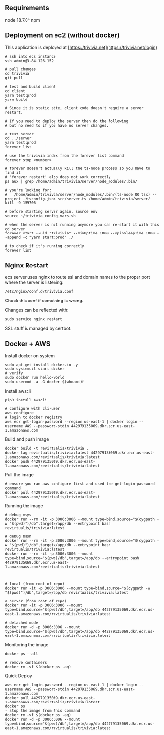 ## Requirements

node 18.7.0^
npm

## Deployment on ec2 (without docker)

This application is deployed at [https://trivivia.net](https://trivivia.net/login)

```
# ssh into ecs instance
ssh admin@3.84.126.152

# pull changes
cd trivivia
git pull

# test and build client
cd client
yarn test:prod
yarn build

# Since it is static site, client code doesn't require a server restart.

# If you need to deploy the server then do the following
# but no need to if you have no server changes.

# test server
cd ../server
yarn test:prod
forever list

# use the trivivia index from the forever list command
forever stop <number>

# forever doesn't actually kill the ts-node process so you have to find it
# 'forever restart' also does not work correctly
ps aux | grep /home/admin/trivivia/server/node_modules/.bin/

# you're looking for:
#   /home/admin/trivivia/server/node_modules/.bin/(ts-node OR tsx) --project ./tsconfig.json src/server.ts /home/admin/trivivia/server/
kill -9 159706

# before starting server again, source env
source ~/trivivia_config_vars.sh

# when the server is not running anymore you can re-start it with this
cd server
forever start --uid "trivivia" --minUptime 1000 --spinSleepTime 1000 --append -c "yarn start:prod" ./

# to check if it's running correctly
forever list
```

## Nginx Restart

ecs server uses nginx to route ssl and domain names to the proper port where the server is listening:

```
/etc/nginx/conf.d/trivivia.conf
```

Check this conf if something is wrong.

Changes can be reflected with:

```
sudo service nginx restart
```

SSL stuff is managed by certbot.

## Docker + AWS

Install docker on system

```
sudo apt-get install docker.io -y
sudo systemctl start docker
# verify
sudo docker run hello-world
sudo usermod -a -G docker $(whoami)f
```

Install awscli

```
pip3 install awscli

# configure with cli-user
aws configure
# login to docker registry
aws ecr get-login-password --region us-east-1 | docker login --username AWS --password-stdin 442979135069.dkr.ecr.us-east-1.amazonaws.com
```

Build and push image

```
docker build -t revirtualis/trivivia .
docker tag revirtualis/trivivia:latest 442979135069.dkr.ecr.us-east-1.amazonaws.com/revirtualis/trivivia:latest
docker push 442979135069.dkr.ecr.us-east-1.amazonaws.com/revirtualis/trivivia:latest
```

Pull the image
```
# ensure you ran aws configure first and used the get-login-password command
docker pull 442979135069.dkr.ecr.us-east-1.amazonaws.com/revirtualis/trivivia:latest
```

Running the image
```
# debug msys
docker run --rm -it -p 3006:3006 --mount type=bind,source="$(cygpath -w "$(pwd)")/db",target=/app/db --entrypoint bash revirtualis/trivivia:latest

# debug bash
docker run --rm -it -p 3006:3006 --mount type=bind,source="$(cygpath -w "$(pwd)")/db",target=/app/db --entrypoint bash revirtualis/trivivia:latest
docker run --rm -it -p 3006:3006 --mount type=bind,source="$(pwd)/db",target=/app/db --entrypoint bash  442979135069.dkr.ecr.us-east-1.amazonaws.com/revirtualis/trivivia:latest



# local (from root of repo)
docker run -it -p 3006:3006 --mount type=bind,source="$(cygpath -w "$(pwd)")/db",target=/app/db revirtualis/trivivia:latest

# server (from root of repo)
docker run -it -p 3006:3006 --mount type=bind,source="$(pwd)/db",target=/app/db 442979135069.dkr.ecr.us-east-1.amazonaws.com/revirtualis/trivivia:latest

# detached mode
docker run -d -p 3006:3006 --mount type=bind,source="$(pwd)/db",target=/app/db 442979135069.dkr.ecr.us-east-1.amazonaws.com/revirtualis/trivivia:latest

```

Monitoring the image
```
docker ps --all

# remove containers
docker rm -vf $(docker ps -aq)
```

Quick Deploy
```
aws ecr get-login-password --region us-east-1 | docker login --username AWS --password-stdin 442979135069.dkr.ecr.us-east-1.amazonaws.com
docker pull 442979135069.dkr.ecr.us-east-1.amazonaws.com/revirtualis/trivivia:latest
docker ps
- stop the image from this command
docker rm -vf $(docker ps -aq)
docker run -d -p 3006:3006 --mount type=bind,source="$(pwd)/db",target=/app/db 442979135069.dkr.ecr.us-east-1.amazonaws.com/revirtualis/trivivia:latest
```

